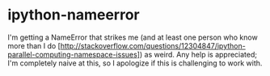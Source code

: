 ipython-nameerror
=================

I'm getting a NameError that strikes me (and at least one person who know more than I do
[http://stackoverflow.com/questions/12304847/ipython-parallel-computing-namespace-issues])
as weird. Any help is appreciated; I'm completely naive at this, so I apologize if
this is challenging to work with.